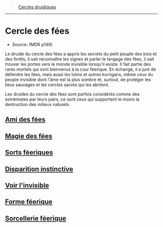 ﻿---
!SubClassItem
Name: Cercle des fées
Source: (MDR p149)
ParentClassId: hd_druid.md
Id: druid_fairies_hd.md#cercle-des-fées
RootId: druid_fairies_hd.md
ParentLink: druid_hd.md#cercles-druidiques
ParentName: Cercles druidiques
NameLevel: 1
Attributes: {}
---
>  [Cercles druidiques](hd_druid_cercles_druidiques.md)

---


# Cercle des fées

- Source: (MDR p149)

Le druide du cercle des fées a appris les secrets du petit peuple des bois et des forêts, il sait reconnaître les signes et parler le langage des fées, il sait trouver les portes vers le monde invisible lorsqu'il existe. Il fait partie des rares mortels qui sont bienvenus à la cour féerique. En échange, il a juré de défendre les fées, mais aussi les lutins et autres korrigans, même ceux du peuple invisible dont l'âme est la plus sombre et, surtout, de protéger les lieux sauvages et les cercles sacrés qui les abritent.

Les druides du cercle des fées sont parfois considérés comme des extrémistes par leurs pairs, ce sont ceux qui supportent le moins la destruction des milieux naturels.



## [Ami des fées](hd_druid_fairies_ami_des_fees.md)



## [Magie des fées](hd_druid_fairies_magie_des_fees.md)



## [Sorts féeriques](hd_druid_fairies_sorts_feeriques.md)



## [Disparition instinctive](hd_druid_fairies_disparition_instinctive.md)



## [Voir l'invisible](hd_druid_fairies_voir_linvisible.md)



## [Forme féerique](hd_druid_fairies_forme_feerique.md)



## [Sorcellerie féerique](hd_druid_fairies_sorcellerie_feerique.md)

